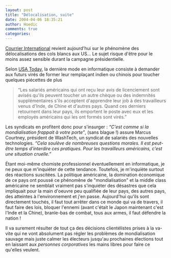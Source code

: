 ```yaml
---
layout: post
title: "Délocalisation, suite"
date: 2004-04-06 18:35:21
author: Hoedic
comments: true
categories: 
---
```



[Courrier International](http://www.courrierinternational.com/numeros/700/642004_europe.asp?TYPE=europe) revient aujourd'hui sur le phénomène des délocalisations des cols blancs aux US... Le sujet risque d'être pour le moins assez sensible durant la campagne présidentielle.

Selon [USA Today](http://www.usatoday.com/tech/news/2004-04-06-replace_x.htm), la dernière mode en informatique consiste à demander aux futurs virés de former leur remplaçant indien ou chinois pour toucher quelques piécettes de plus

<blockquote class="citation">&#8220;Les salariés américains qui ont reçu leur avis de licenciement sont avisés qu'ils peuvent toucher un autre chèque ou des indemnités supplémentaires s'ils acceptent d'apprendre leur job à des travailleurs venus d'Inde, de Chine et d'autres pays. Quand ces derniers retournent dans leur pays, ils emportent le poste avec eux et les employés américains qui les ont formés sont virés.&#8221;</blockquote>

Les syndicats en profitent donc pour s'insurger : *&#8220;C'est comme si la mondialisation frappait à votre porte&#8221;*, (sans blague !) assure Marcus Courtney, président de WashTech, un syndicat de salariés des nouvelles technologies. *&#8220;Cela soulève de nombreuses questions morales. Il est peut-être temps d'interdire ces pratiques. Pour les travailleurs américains, c'est une situation cruelle.&#8221;*

Étant moi-même chomiste professionnel éventuellement en informatique, je ne peux que m'inquiéter de cette tendance. Toutefois, je m'inquiète surtout des réactions suscitées. La politique américaine, la domination économique de ce pays ont poussé ce phénomène de "mondialisation" et la middle class américaine ne semblait vraiment pas s'inquiéter des désastres que cela impliquait pour la main d'oeuvre peu qualifiée de leur pays, des autres pays, des atteintes à l'environnement et j'en passe. Aujourd'hui qu'ils sont directement touchés, il faut tout arrêter dans ce monde qui va de travers, il faut faire des lois, bloquer l'ennemi (avant c'était le Japon maintenant c'est l'Inde et la Chine), branle-bas de combat, tous aux armes, il faut défendre la nation !

Il va surement résulter de tout ça des décisions clientélistes prises à la va-vite qui ne vont absolument pas régler les problèmes de mondialisation sauvage mais juste calmer les électeurs jusqu'au prochaines élections tout en laissant aux *personnes corporatives* les mains libres pour faire ce qu'elles veulent.
